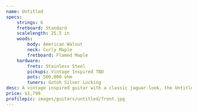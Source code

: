 ```yaml
---
name: Untitled
specs:
    strings: 6
    fretboard: Standard
    scalelength: 25.5 in
    woods:
        body: American Walnut
        neck: Curly Maple
        fretboard: Flamed Maple
    hardware:
        frets: Stainless Steel
        pickups: Vintage Inspired TBD
        pots: 500,000 ohm
        tuners: Gotoh Silver Locking
desc: A vintage inspired guitar with a classic jaguar-look, the Untitled is just that--whatever you make it.
price: $1,799
profilepic: images/guitars/untitled/front.jpg
---
```

